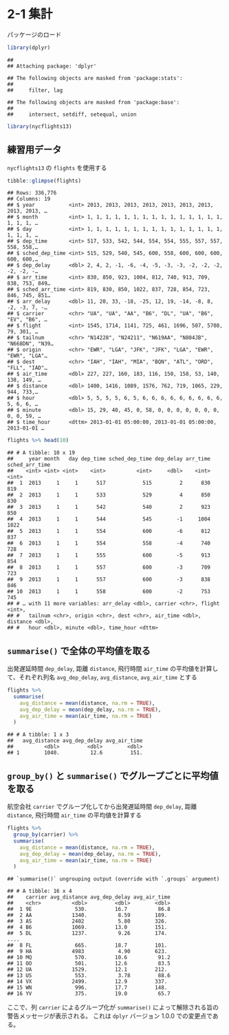 2-1 集計
========

パッケージのロード

``` r
library(dplyr)
```

    ## 
    ## Attaching package: 'dplyr'

    ## The following objects are masked from 'package:stats':
    ## 
    ##     filter, lag

    ## The following objects are masked from 'package:base':
    ## 
    ##     intersect, setdiff, setequal, union

``` r
library(nycflights13)
```

練習用データ
------------

`nycflights13` の `flights` を使用する

``` r
tibble::glimpse(flights)
```

    ## Rows: 336,776
    ## Columns: 19
    ## $ year           <int> 2013, 2013, 2013, 2013, 2013, 2013, 2013, 2013, 2013, …
    ## $ month          <int> 1, 1, 1, 1, 1, 1, 1, 1, 1, 1, 1, 1, 1, 1, 1, 1, 1, 1, …
    ## $ day            <int> 1, 1, 1, 1, 1, 1, 1, 1, 1, 1, 1, 1, 1, 1, 1, 1, 1, 1, …
    ## $ dep_time       <int> 517, 533, 542, 544, 554, 554, 555, 557, 557, 558, 558,…
    ## $ sched_dep_time <int> 515, 529, 540, 545, 600, 558, 600, 600, 600, 600, 600,…
    ## $ dep_delay      <dbl> 2, 4, 2, -1, -6, -4, -5, -3, -3, -2, -2, -2, -2, -2, -…
    ## $ arr_time       <int> 830, 850, 923, 1004, 812, 740, 913, 709, 838, 753, 849…
    ## $ sched_arr_time <int> 819, 830, 850, 1022, 837, 728, 854, 723, 846, 745, 851…
    ## $ arr_delay      <dbl> 11, 20, 33, -18, -25, 12, 19, -14, -8, 8, -2, -3, 7, -…
    ## $ carrier        <chr> "UA", "UA", "AA", "B6", "DL", "UA", "B6", "EV", "B6", …
    ## $ flight         <int> 1545, 1714, 1141, 725, 461, 1696, 507, 5708, 79, 301, …
    ## $ tailnum        <chr> "N14228", "N24211", "N619AA", "N804JB", "N668DN", "N39…
    ## $ origin         <chr> "EWR", "LGA", "JFK", "JFK", "LGA", "EWR", "EWR", "LGA"…
    ## $ dest           <chr> "IAH", "IAH", "MIA", "BQN", "ATL", "ORD", "FLL", "IAD"…
    ## $ air_time       <dbl> 227, 227, 160, 183, 116, 150, 158, 53, 140, 138, 149, …
    ## $ distance       <dbl> 1400, 1416, 1089, 1576, 762, 719, 1065, 229, 944, 733,…
    ## $ hour           <dbl> 5, 5, 5, 5, 6, 5, 6, 6, 6, 6, 6, 6, 6, 6, 6, 5, 6, 6, …
    ## $ minute         <dbl> 15, 29, 40, 45, 0, 58, 0, 0, 0, 0, 0, 0, 0, 0, 0, 59, …
    ## $ time_hour      <dttm> 2013-01-01 05:00:00, 2013-01-01 05:00:00, 2013-01-01 …

``` r
flights %>% head(10)
```

    ## # A tibble: 10 x 19
    ##     year month   day dep_time sched_dep_time dep_delay arr_time sched_arr_time
    ##    <int> <int> <int>    <int>          <int>     <dbl>    <int>          <int>
    ##  1  2013     1     1      517            515         2      830            819
    ##  2  2013     1     1      533            529         4      850            830
    ##  3  2013     1     1      542            540         2      923            850
    ##  4  2013     1     1      544            545        -1     1004           1022
    ##  5  2013     1     1      554            600        -6      812            837
    ##  6  2013     1     1      554            558        -4      740            728
    ##  7  2013     1     1      555            600        -5      913            854
    ##  8  2013     1     1      557            600        -3      709            723
    ##  9  2013     1     1      557            600        -3      838            846
    ## 10  2013     1     1      558            600        -2      753            745
    ## # … with 11 more variables: arr_delay <dbl>, carrier <chr>, flight <int>,
    ## #   tailnum <chr>, origin <chr>, dest <chr>, air_time <dbl>, distance <dbl>,
    ## #   hour <dbl>, minute <dbl>, time_hour <dttm>

`summarise()` で全体の平均値を取る
----------------------------------

出発遅延時間 `dep_delay`, 距離 `distance`, 飛行時間 `air_time`
の平均値を計算して、それぞれ列名 `avg_dep_delay`, `avg_distance`,
`avg_air_time` とする

``` r
flights %>% 
  summarise(
    avg_distance = mean(distance, na.rm = TRUE),
    avg_dep_delay = mean(dep_delay, na.rm = TRUE),
    avg_air_time = mean(air_time, na.rm = TRUE)
  )
```

    ## # A tibble: 1 x 3
    ##   avg_distance avg_dep_delay avg_air_time
    ##          <dbl>         <dbl>        <dbl>
    ## 1        1040.          12.6         151.

`group_by()` と `summarise()` でグループごとに平均値を取る
----------------------------------------------------------

航空会社 `carrier` でグループ化してから出発遅延時間 `dep_delay`, 距離
`distance`, 飛行時間 `air_time` の平均値を計算する

``` r
flights %>% 
  group_by(carrier) %>% 
  summarise(
    avg_distance = mean(distance, na.rm = TRUE),
    avg_dep_delay = mean(dep_delay, na.rm = TRUE),
    avg_air_time = mean(air_time, na.rm = TRUE)
  )
```

    ## `summarise()` ungrouping output (override with `.groups` argument)

    ## # A tibble: 16 x 4
    ##    carrier avg_distance avg_dep_delay avg_air_time
    ##    <chr>          <dbl>         <dbl>        <dbl>
    ##  1 9E              530.         16.7          86.8
    ##  2 AA             1340.          8.59        189. 
    ##  3 AS             2402           5.80        326. 
    ##  4 B6             1069.         13.0         151. 
    ##  5 DL             1237.          9.26        174. 
    ....
    ##  8 FL              665.         18.7         101. 
    ##  9 HA             4983           4.90        623. 
    ## 10 MQ              570.         10.6          91.2
    ## 11 OO              501.         12.6          83.5
    ## 12 UA             1529.         12.1         212. 
    ## 13 US              553.          3.78         88.6
    ## 14 VX             2499.         12.9         337. 
    ## 15 WN              996.         17.7         148. 
    ## 16 YV              375.         19.0          65.7

ここで、列 `carrier` によるグループ化が `summarise()`
によって解除される旨の警告メッセージが表示される。 これは `dplyr`
バージョン 1.0.0 での変更点である。
